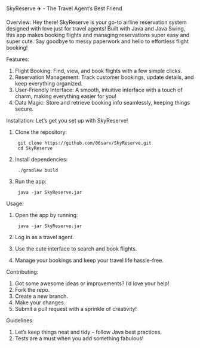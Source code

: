 SkyReserve ✈️ - The Travel Agent’s Best Friend

Overview:
Hey there! SkyReserve is your go-to airline reservation system designed with love just for travel agents! 
Built with Java and Java Swing, this app makes booking flights and managing reservations super easy and super cute. 
Say goodbye to messy paperwork and hello to effortless flight booking!

Features:
1. Flight Booking: Find, view, and book flights with a few simple clicks.
2. Reservation Management: Track customer bookings, update details, and keep everything organized.
3. User-Friendly Interface: A smooth, intuitive interface with a touch of charm, making everything easier for you!
4. Data Magic: Store and retrieve booking info seamlessly, keeping things secure.

Installation:
Let’s get you set up with SkyReserve!
1. Clone the repository:

		git clone https://github.com/06sarv/SkyReserve.git
	 	cd SkyReserve  
  
2. Install dependencies:
 
		./gradlew build
 	  
 
3. Run the app:

 		java -jar SkyReserve.jar



Usage:
1. Open the app by running:
   		
	 	java -jar SkyReserve.jar 
  
3. Log in as a travel agent.
4. Use the cute interface to search and book flights.
5. Manage your bookings and keep your travel life hassle-free.


Contributing:
1. Got some awesome ideas or improvements? I’d love your help!
2. Fork the repo.
3. Create a new branch.
4. Make your changes.
5. Submit a pull request with a sprinkle of creativity!

Guidelines:
1. Let’s keep things neat and tidy – follow Java best practices.
2. Tests are a must when you add something fabulous!
